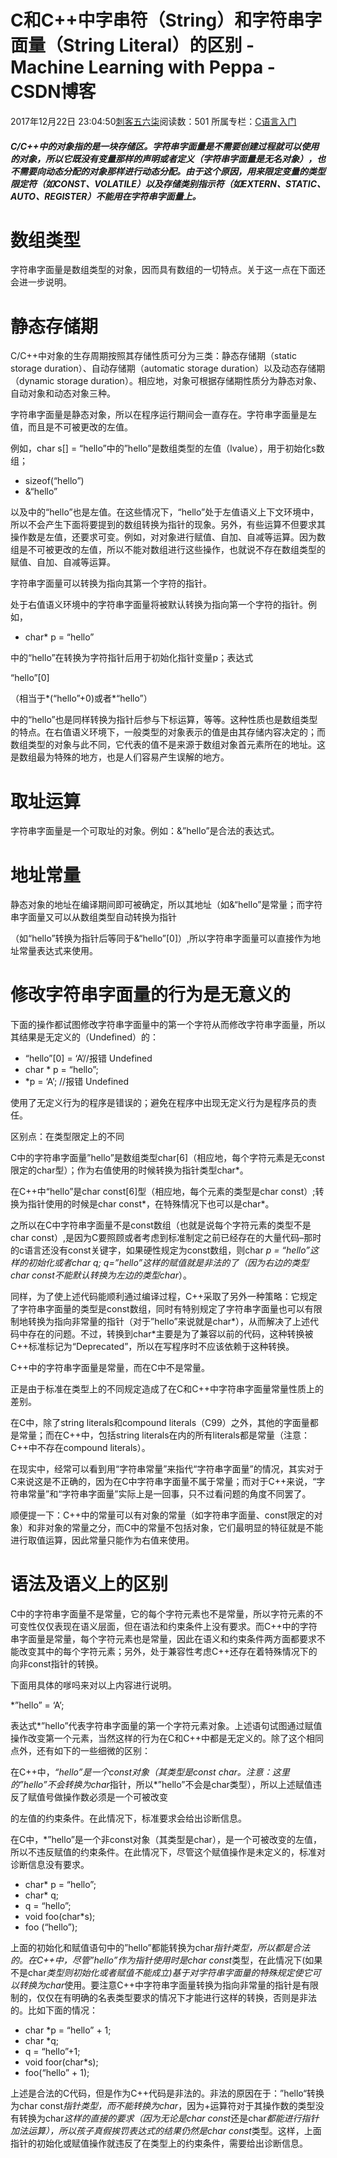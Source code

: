 # C和C++中字串符（String）和字符串字面量（String Literal）的区别 - Machine Learning with Peppa - CSDN博客





2017年12月22日 23:04:50[刺客五六柒](https://me.csdn.net/qq_39521554)阅读数：501
所属专栏：[C语言入门](https://blog.csdn.net/column/details/18792.html)









##### C/C++中的对象指的是一块存储区。字符串字面量是不需要创建过程就可以使用的对象，所以它既没有变量那样的声明或者定义（字符串字面量是无名对象），也不需要向动态分配的对象那样进行动态分配。由于这个原因，用来限定变量的类型限定符（如CONST、VOLATILE）以及存储类别指示符（如EXTERN、STATIC、AUTO、REGISTER）不能用在字符串字面量上。


# 数组类型


字符串字面量是数组类型的对象，因而具有数组的一切特点。关于这一点在下面还会进一步说明。

# 静态存储期


C/C++中对象的生存周期按照其存储性质可分为三类：静态存储期（static storage duration）、自动存储期（automatic storage duration）以及动态存储期（dynamic storage duration）。相应地，对象可根据存储期性质分为静态对象、自动对象和动态对象三种。


字符串字面量是静态对象，所以在程序运行期间会一直存在。字符串字面量是左值，而且是不可被更改的左值。


例如，char s[] = “hello”中的”hello”是数组类型的左值（lvalue），用于初始化s数组；

- sizeof(“hello”)
- &“hello”



以及中的“hello”也是左值。在这些情况下，“hello”处于左值语义上下文环境中，所以不会产生下面将要提到的数组转换为指针的现象。另外，有些运算不但要求其操作数是左值，还要求可变。例如，对对象进行赋值、自加、自减等运算。因为数组是不可被更改的左值，所以不能对数组进行这些操作，也就说不存在数组类型的赋值、自加、自减等运算。


字符串字面量可以转换为指向其第一个字符的指针。


处于右值语义环境中的字符串字面量将被默认转换为指向第一个字符的指针。例如，



- char* p = “hello”



中的“hello”在转换为字符指针后用于初始化指针变量p；表达式


“hello”[0]


（相当于*(“hello”+0)或者*“hello”）


中的“hello”也是同样转换为指针后参与下标运算，等等。这种性质也是数组类型的特点。在右值语义环境下，一般类型的对象表示的值是由其存储内容决定的；而数组类型的对象与此不同，它代表的值不是来源于数组对象首元素所在的地址。这是数组最为特殊的地方，也是人们容易产生误解的地方。

# 取址运算


字符串字面量是一个可取址的对象。例如：&”hello”是合法的表达式。

# 地址常量


静态对象的地址在编译期间即可被确定，所以其地址（如&“hello”是常量；而字符串字面量又可以从数组类型自动转换为指针


（如“hello”转换为指针后等同于&“hello”[0]）,所以字符串字面量可以直接作为地址常量表达式来使用。

# 修改字符串字面量的行为是无意义的


下面的操作都试图修改字符串字面量中的第一个字符从而修改字符串字面量，所以其结果是无定义的（Undefined）的：

- “hello”[0] = ‘A’//报错 Undefined
- char * p = “hello”;
- *p = ‘A’; //报错 Undefined



使用了无定义行为的程序是错误的；避免在程序中出现无定义行为是程序员的责任。


区别点：在类型限定上的不同


C中的字符串字面量”hello”是数组类型char[6]（相应地，每个字符元素是无const限定的char型）；作为右值使用的时候转换为指针类型char*。


在C++中“hello”是char const[6]型（相应地，每个元素的类型是char const）;转换为指针使用的时候是char const*，在特殊情况下也可以是char*。


之所以在C中字符串字面量不是const数组（也就是说每个字符元素的类型不是char const）,是因为C要照顾或者考虑到标准制定之前已经存在的大量代码–那时的c语言还没有const关键字，如果硬性规定为const数组，则char *p = “hello”这样的初始化或者char *q; q=”hello”这样的赋值就是非法的了（因为右边的类型char const*不能默认转换为左边的类型char*）。


同样，为了使上述代码能顺利通过编译过程，C++采取了另外一种策略：它规定了字符串字面量的类型是const数组，同时有特别规定了字符串字面量也可以有限制地转换为指向非常量的指针（对于”hello”来说就是char*），从而解决了上述代码中存在的问题。不过，转换到char*主要是为了兼容以前的代码，这种转换被C++标准标记为“Deprecated”，所以在写程序时不应该依赖于这种转换。


C++中的字符串字面量是常量，而在C中不是常量。


正是由于标准在类型上的不同规定造成了在C和C++中字符串字面量常量性质上的差别。


在C中，除了string literals和compound literals（C99）之外，其他的字面量都是常量；而在C++中，包括string literals在内的所有literals都是常量（注意：C++中不存在compound literals）。


在现实中，经常可以看到用“字符串常量”来指代“字符串字面量”的情况，其实对于C来说这是不正确的，因为在C中字符串字面量不属于常量；而对于C++来说，“字符串常量”和“字符串字面量”实际上是一回事，只不过看问题的角度不同罢了。


顺便提一下：C++中的常量可以有对象的常量（如字符串字面量、const限定的对象）和非对象的常量之分，而C中的常量不包括对象，它们最明显的特征就是不能进行取值运算，因此常量只能作为右值来使用。

# 语法及语义上的区别


C中的字符串字面量不是常量，它的每个字符元素也不是常量，所以字符元素的不可变性仅仅表现在语义层面，但在语法和约束条件上没有要求。而C++中的字符串字面量是常量，每个字符元素也是常量，因此在语义和约束条件两方面都要求不能改变其中的每个字符元素；另外，处于兼容性考虑C++还存在着特殊情况下的向非const指针的转换。


下面用具体的嗲吗来对以上内容进行说明。


*”hello” = ‘A’;

表达式*”hello”代表字符串字面量的第一个字符元素对象。上述语句试图通过赋值操作改变第一个元素，当然这样的行为在C和C++中都是无定义的。除了这个相同点外，还有如下的一些细微的区别：


在C++中，*“hello”是一个const对象（其类型是const char。注意：这里的”hello”不会转换为char*指针，所以*”hello”不会是char类型），所以上述赋值违反了赋值号做操作数必须是一个可被改变


的左值的约束条件。在此情况下，标准要求会给出诊断信息。


在C中，*”hello”是一个非const对象（其类型是char），是一个可被改变的左值，所以不违反赋值的约束条件。在此情况下，尽管这个赋值操作是未定义的，标准对诊断信息没有要求。



- char* p = “hello”;
- char* q;
- q = “hello”;
- void foo(char*s);
- foo (“hello”);



上面的初始化和赋值语句中的”hello”都能转换为char*指针类型，所以都是合法的。在C++中，尽管”hello”作为指针使用时是char const*类型，在此情况下(如果不是char*类型则初始化或者赋值不能成立)基于对字符串字面量的特殊规定使它可以转换为char*使用。要注意C++中字符串字面量转换为指向非常量的指针是有限制的，仅仅在有明确的名表类型要求的情况下才能进行这样的转换，否则是非法的。比如下面的情况：



- char *p = “hello” + 1;
- char *q;
- q = “hello”+1;
- void foor(char*s);
- foo(“hello” + 1);



上述是合法的C代码，但是作为C++代码是非法的。非法的原因在于：”hello“转换为char const*指针类型，而不能转换为char*，因为+运算符对于其操作数的类型没有转换为char*这样的直接的要求（因为无论是char const*还是char*都能进行指针加法运算），所以孩子真假挨罚表达式的结果仍然是char const*类型。这样，上面指针的初始化或赋值操作就违反了在类型上的约束条件，需要给出诊断信息。




